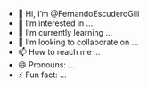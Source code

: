 - 👋 Hi, I’m @FernandoEscuderoGili
- 👀 I’m interested in ...
- 🌱 I’m currently learning ...
- 💞️ I’m looking to collaborate on ...
- 📫 How to reach me ...
- 😄 Pronouns: ...
- ⚡ Fun fact: ...

<!---
FernandoEscuderoGili/FernandoEscuderoGili is a ✨ special ✨ repository because its `README.md` (this file) appears on your GitHub profile.
You can click the Preview link to take a look at your changes.
--->

